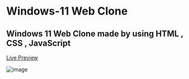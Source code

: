 # Windows-11 Web Clone
 
## Windows 11 Web Clone made by using HTML , CSS , JavaScript

[Live Preview](https://www.uvindubro.tk/Windows-11/)

![image](https://user-images.githubusercontent.com/79355885/130937504-fbb092d9-71b4-44c2-8ec9-fe9809cff17d.png)


